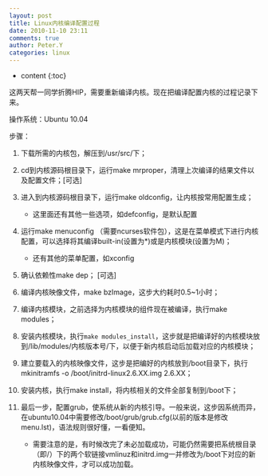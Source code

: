 ```yaml
---
layout: post
title: Linux内核编译配置过程
date: 2010-11-10 23:11
comments: true
author: Peter.Y
categories: linux
---
```


* content
{:toc}



这两天帮一同学折腾HIP，需要重新编译内核。现在把编译配置内核的过程记录下来。

操作系统：Ubuntu 10.04

步骤：

1. 下载所需的内核包，解压到/usr/src/下；

2. cd到内核源码根目录下，运行make mrproper，清理上次编译的结果文件以及配置文件；[可选]

3. 进入到内核源码根目录下，运行make oldconfig，让内核按常用配置生成；
    * 这里面还有其他一些选项，如defconfig，是默认配置

4. 运行make menuconfig （需要ncurses软件包），这是在菜单模式下进行内核配置，可以选择将其编译built-in(设置为\*)或是内核模块(设置为M)；
    * 还有其他的菜单配置，如xconfig

5. 确认依赖性make dep； [可选]

6. 编译内核映像文件，make bzImage，这步大约耗时0.5~1小时；

7. 编译内核模块，之前选择为内核模块的组件现在被编译，执行make modules；

8. 安装内核模块，执行`make modules_install`，这步就是把编译好的内核模块放到/lib/modules/内核版本号/下，以便于新内核启动后加载对应的内核模块；

9. 建立要载入的内核映像文件，这步是把编好的内核放到/boot目录下，执行mkinitramfs -o /boot/initrd-linux2.6.XX.img 2.6.XX；

10. 安装内核，执行make install，将内核相关的文件全部复制到/boot下；

11. 最后一步，配置grub，使系统从新的内核引导。一般来说，这步因系统而异，在ubuntu10.04中需要修改/boot/grub/grub.cfg(以前的版本是修改menu.lst)，语法规则很好懂，一看便知。
    * 需要注意的是，有时候改完了未必加载成功，可能仍然需要把系统根目录（即/）下的两个软链接vmlinuz和initrd.img一并修改为/boot下对应的新内核映像文件，才可以成功加载。

